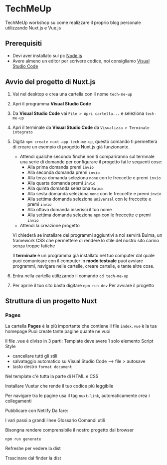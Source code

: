 # TechMeUp

TechMeUp workshop su come realizzare il proprio blog personale utilizzando Nuxt.js e Vue.js

## Prerequisiti

- Devi aver installato sul pc [Node.js](https://nodejs.org/it/download/)
- Avere almeno un editor per scrivere codice, noi consigliamo [Visual Studio Code](https://code.visualstudio.com/download)

## Avvio del progetto di Nuxt.js

1. Vai nel desktop e crea una cartella con il nome `tech-me-up`
2. Apri il programma **Visual Studio Code**
3. Da **Visual Studio Code** vai `File > Apri cartella...` e seleziona `tech-me-up`
4. Apri il terminale da **Visual Studio Code** da `Visualizza > Terminale integrato`
5. Digita  `npm create nuxt-app tech-me-up`, questo comando ti permetterà di creare un esempio di progetto Nuxt.js già funzionante.

    - Attendi qualche secondo finchè non ti compariranno sul termnale una serie di domande per configurare il progetto fai le sequenti cose:
       - Alla prima domanda premi `invio`
       - Alla seconda domanda premi `invio`
       - Alla terza domanda seleziona `none` con le freccette e premi `invio`
       - Alla quarta domanda premi `invio`
       - Alla quinta domanda seleziona `Bulma`
       - Alla sesta domanda seleziona `none` con le freccette e premi `invio`
       - Alla settima domanda seleziona `universal` con le freccette e premi `invio`
       - Alla ottava domanda inserisci il tuo nome
       - Alla settima domanda seleziona `npm` con le freccette e premi `invio`
    - Attendi la creazione progetto

    Vi chiederà se installare dei programmi aggiuntivi a noi servirà Bulma, un framework CSS che permettere di rendere lo stile del nostro sito carino senza troppe fatiche

    Il **terminale** è un programma già installato nel tuo computer dal quale puoi comunicare con il computer in **modo testuale** puoi avviare programmi, navigare nelle cartelle, creare cartelle, e tante altre cose.

6. Entra nella cartella utilizzando il comando `cd tech-me-up`
7. Per aprire il tuo sito basta digitare
`npm run dev`
Per avviare il progetto

## Struttura di un progetto Nuxt

### Pages

La cartella **Pages** è la più importante che contiene il file `index.vue` è la tua homepage
Puoi create tante pagine quante ne vuoi

Il file .vue è diviso in 3 parti:
Template deve avere 1 solo elemento
Script
Style

* cancellare tutti gli stili
* salvataggio automatico su Visual Studio Code --> file > autosave
* tasto destro `format document`

Nel template c'è tutta la parte di HTML e CSS

Installare Vuetur che rende il tuo codice più leggibile

Per navigare tra le pagine usa il tag `nuxt-link`, automaticamente crea i collegamenti

Pubblicare con Netlify
Da fare:

I vari passi a grandi linee
Glossario
Comandi utili

Bisongna rendere comprensibile il nostro progetto dal browser

```
npm run generate
```

Refreshe per vedere la dist

Trascinare dal finder la dist